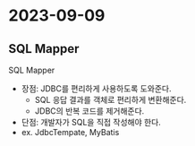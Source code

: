 # 2023-09-09
## SQL Mapper
SQL Mapper
- 장점: JDBC를 편리하게 사용하도록 도와준다.
    - SQL 응답 결과를 객체로 편리하게 변환해준다.
    - JDBC의 반복 코드를 제거해준다.
- 단점: 개발자가 SQL을 직접 작성해야 한다.
- ex. JdbcTempate, MyBatis
